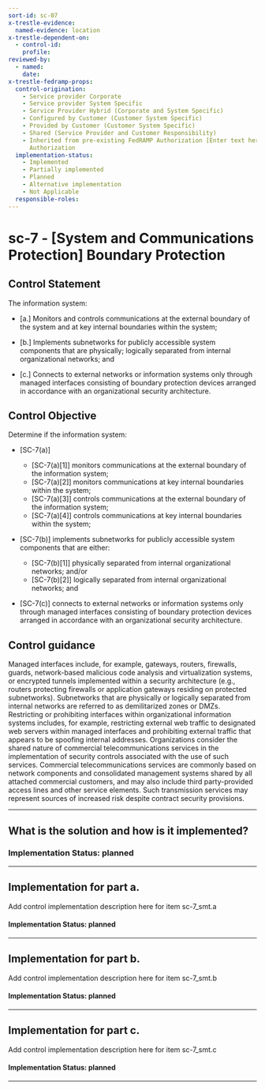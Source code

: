 ```yaml
---
sort-id: sc-07
x-trestle-evidence:
  named-evidence: location
x-trestle-dependent-on:
  - control-id:
    profile:
reviewed-by:
  - named:
    date:
x-trestle-fedramp-props:
  control-origination:
    - Service provider Corporate
    - Service provider System Specific
    - Service Provider Hybrid (Corporate and System Specific)
    - Configured by Customer (Customer System Specific)
    - Provided by Customer (Customer System Specific)
    - Shared (Service Provider and Customer Responsibility)
    - Inherited from pre-existing FedRAMP Authorization [Enter text here], Date of
      Authorization
  implementation-status:
    - Implemented
    - Partially implemented
    - Planned
    - Alternative implementation
    - Not Applicable
  responsible-roles:
---
```


# sc-7 - \[System and Communications Protection\] Boundary Protection

## Control Statement

The information system:

- \[a.\] Monitors and controls communications at the external boundary of the system and at key internal boundaries within the system;

- \[b.\] Implements subnetworks for publicly accessible system components that are physically; logically separated from internal organizational networks; and

- \[c.\] Connects to external networks or information systems only through managed interfaces consisting of boundary protection devices arranged in accordance with an organizational security architecture.

## Control Objective

Determine if the information system:

- \[SC-7(a)\]

  - \[SC-7(a)[1]\] monitors communications at the external boundary of the information system;
  - \[SC-7(a)[2]\] monitors communications at key internal boundaries within the system;
  - \[SC-7(a)[3]\] controls communications at the external boundary of the information system;
  - \[SC-7(a)[4]\] controls communications at key internal boundaries within the system;

- \[SC-7(b)\] implements subnetworks for publicly accessible system components that are either:

  - \[SC-7(b)[1]\] physically separated from internal organizational networks; and/or
  - \[SC-7(b)[2]\] logically separated from internal organizational networks; and

- \[SC-7(c)\] connects to external networks or information systems only through managed interfaces consisting of boundary protection devices arranged in accordance with an organizational security architecture.

## Control guidance

Managed interfaces include, for example, gateways, routers, firewalls, guards, network-based malicious code analysis and virtualization systems, or encrypted tunnels implemented within a security architecture (e.g., routers protecting firewalls or application gateways residing on protected subnetworks). Subnetworks that are physically or logically separated from internal networks are referred to as demilitarized zones or DMZs. Restricting or prohibiting interfaces within organizational information systems includes, for example, restricting external web traffic to designated web servers within managed interfaces and prohibiting external traffic that appears to be spoofing internal addresses. Organizations consider the shared nature of commercial telecommunications services in the implementation of security controls associated with the use of such services. Commercial telecommunications services are commonly based on network components and consolidated management systems shared by all attached commercial customers, and may also include third party-provided access lines and other service elements. Such transmission services may represent sources of increased risk despite contract security provisions.

______________________________________________________________________

## What is the solution and how is it implemented?

### Implementation Status: planned

______________________________________________________________________

## Implementation for part a.

Add control implementation description here for item sc-7_smt.a

#### Implementation Status: planned

______________________________________________________________________

## Implementation for part b.

Add control implementation description here for item sc-7_smt.b

#### Implementation Status: planned

______________________________________________________________________

## Implementation for part c.

Add control implementation description here for item sc-7_smt.c

#### Implementation Status: planned

______________________________________________________________________
